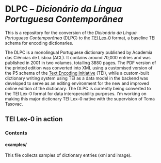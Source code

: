 # DLPC – *Dicionário da Língua Portuguesa Contemporânea*

This is a repository for the conversion of the *Dicionário da Língua Portuguesa Contemporânea* (DLPC) to the [TEI Lex-0](https://dariah-eric.github.io/lexicalresources/pages/TEILex0/TEILex0.html#index.xml-body.1_div.2_div.2) format, a baseline TEI schema for encoding dictionaries.

The DLPC is a monolingual Portuguese dictionary published by Academia das Ciências de Lisboa (ACL). It contains around 70,000 entries and was published in 2001 in two volumes, totalling 3880 pages. The PDF version of the printed edition was converted into XML using a customised version of the P5 schema of the [Text Encoding Initiative](https://tei-c.org/guidelines/) (TEI), while a custom-built dictionary writing system using TEI as a data model in the backend was developed to serve as an editing environment for the new and improved online edition of the dictionary. The DLPC is currently being converted to the TEI Lex-0 format for data interoperability purposes. I'm working on making this major dictionary TEI Lex–0 native with the supervision of Toma Tasovac.


## TEI Lex-0 in action


### Contents

#### examples/
This file collects samples of dictionary entries (xml and image).
